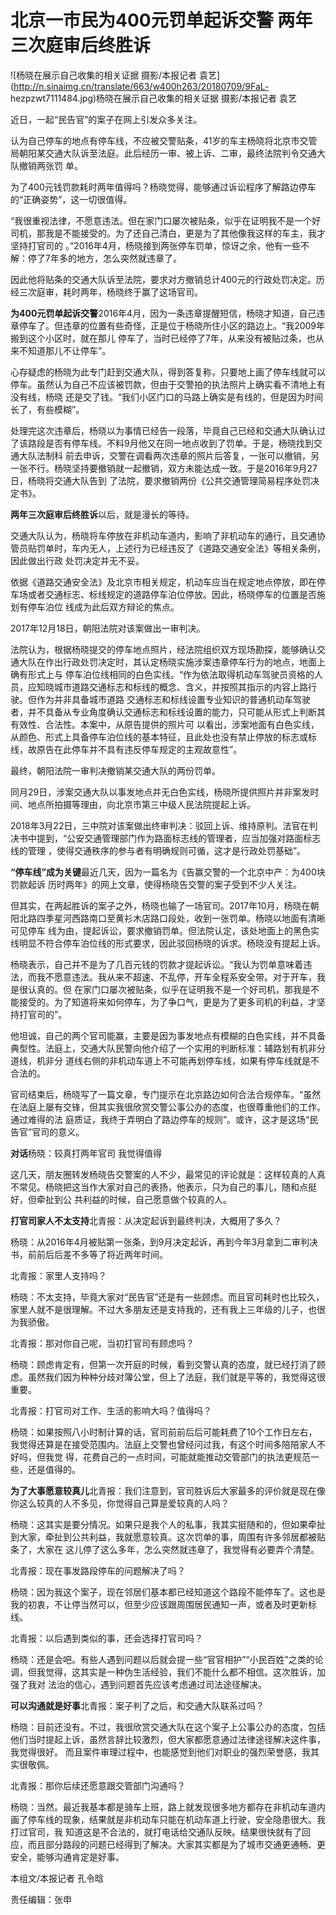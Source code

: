 # 北京一市民为400元罚单起诉交警 两年三次庭审后终胜诉

![杨晓在展示自己收集的相关证据 摄影/本报记者
袁艺](http://n.sinaimg.cn/translate/663/w400h263/20180709/9FaL-
hezpzwt7111484.jpg)杨晓在展示自己收集的相关证据 摄影/本报记者 袁艺

近日，一起“民告官”的案子在网上引发众多关注。

认为自己停车的地点有停车线，不应被交警贴条，41岁的车主杨晓将北京市交管局朝阳某交通大队诉至法庭。此后经历一审、被上诉、二审，最终法院判令交通大队撤销两张罚
单。

为了400元钱罚款耗时两年值得吗？杨晓觉得，能够通过诉讼程序了解路边停车的“正确姿势”，这一切很值得。

“我很重视法律，不愿意违法。但在家门口屡次被贴条，似乎在证明我不是一个好司机，那我是不能接受的。为了还自己清白，更是为了其他像我这样的车主，我才坚持打官司的
。”2016年4月，杨晓接到两张停车罚单，惊讶之余，他有一些不解：停了7年多的地方，怎么突然就违章了。

因此他将贴条的交通大队诉至法院，要求对方撤销总计400元的行政处罚决定。历经三次庭审，耗时两年，杨晓终于赢了这场官司。

**为400元罚单起诉交警**2016年4月，因为一条违章提醒短信，杨晓才知道，自己违章停车了。但违章的位置有些奇怪，正是位于杨晓所住小区的路边上。“我2009年搬到这个小区时，就在那儿
停车了，当时已经停了7年，从来没有被贴过条，也从来不知道那儿不让停车”。

心存疑虑的杨晓为此专门赶到交通大队，得到答复称，只要地上画了停车线就可以停车。虽然认为自己不应该被罚款，但由于交警拍的执法照片上确实看不清地上有没有线，杨晓
还是交了钱。“我们小区门口的马路上确实是有线的，但是因为时间长了，有些模糊”。

处理完这次违章后，杨晓以为事情已经告一段落，毕竟自己已经和交通大队确认过了该路段是否有停车线。不料9月他又在同一地点收到了罚单。于是，杨晓找到交通大队法制科
前去申诉，交警在调看两次违章的照片后答复，一张可以撤销，另一张不行。杨晓坚持要撤销就一起撤销，双方未能达成一致。于是2016年9月27日，杨晓将交通大队告到
了法院，要求撤销两份《公共交通管理简易程序处罚决定书》。

**两年三次庭审后终胜诉**以后，就是漫长的等待。

交通大队认为，杨晓将车停放在非机动车道内，影响了非机动车的通行，且交通协管员贴罚单时，车内无人，上述行为已经违反了《道路交通安全法》等相关条例，因此做出行政
处罚决定并无不妥。

依据《道路交通安全法》及北京市相关规定，机动车应当在规定地点停放，即在停车场或者交通标志、标线规定的道路停车泊位停放。因此，杨晓停车的位置是否施划有停车泊位
线成为此后双方辩论的焦点。

2017年12月18日，朝阳法院对该案做出一审判决。

法院认为，根据杨晓提交的停车地点照片，经法院组织双方现场勘探，能够确认交通大队在作出行政处罚决定时，其认定杨晓实施涉案违章停车行为的地点，地面上确有形式上与
停车泊位线相同的白色实线。“作为依法取得机动车驾驶员资格的人员，应知晓城市道路交通标志和标线的概念、含义，并按照其指示的内容上路行驶。但作为并非具备城市道路
交通标志和标线设置专业知识的普通机动车驾驶者，并不具备从专业角度确认交通标志和标线设置的能力，只可能从形式上判断其有效性、合法性。本案中，从原告提供的照片可
以看出，涉案地面有白色实线，从颜色、形式上具备停车泊位线的基本特征，且此处也没有禁止停放的标志或标线，故原告在此停车并不具有违反停车规定的主观故意性”。

最终，朝阳法院一审判决撤销某交通大队的两份罚单。

同月29日，涉案交通大队以事发地点并无白色实线，杨晓所提供照片并非案发时间、地点所拍摄等理由，向北京市第三中级人民法院提起上诉。

2018年3月22日，三中院对该案做出终审判决：驳回上诉、维持原判。法官在判决书中提到，“公安交通管理部门作为路面标志线的管理者，应当加强对路面标志线的管理
，使得交通秩序的参与者有明确规则可循，这才是行政处罚基础”。

**“停车线”成为关键**最近几天，因为一篇名为《告赢交警的一个北京中产：为400块罚款起诉 历时两年》的网上文章，使得杨晓告交警的案子受到不少人关注。

但其实，在两起胜诉的案子之外，杨晓也输了一场官司。2017年10月，杨晓在朝阳北路四季星河西路南口至黄衫木店路口段处，收到一张罚单。杨晓以地面有清晰可见停车
线为由，提起诉讼，要求撤销罚单。但法院认定，该处地面上的黑色实线明显不符合停车泊位线的形式要求，因此驳回杨晓的诉求。杨晓没有提起上诉。

杨晓表示，自己并不是为了几百元钱的罚款才提起诉讼。“我认为罚单意味着违法，而我不愿意违法。我从来不超速、不乱停，开车全程系安全带。对于开车，我是很认真的。但
在家门口屡次被贴条，似乎在证明我不是一个好司机，那我是不能接受的。为了知道将来如何停车，为了争口气，更是为了更多司机的利益，才坚持打官司的”。

他坦诚，自己的两个官司能赢，主要是因为事发地点有模糊的白色实线，并不具备典型性。法庭上，交通大队民警向他介绍了一个实用的判断标准：辅路划有机非分道线，机非分
道线右侧的非机动车道上不可能再划停车线，如果有停车线就是不合法的。

官司结束后，杨晓写了一篇文章，专门提示在北京路边如何合法合规停车。“虽然在法庭上屡有交锋，但其实我很欣赏交警公事公办的态度，也很尊重他们的工作。通过难得的法
庭质证，我终于弄明白了路边停车的规则”。或许，这才是这场“民告官”官司的意义。

**对话**杨晓：较真打两年官司 我觉得值得

这几天，朋友圈转发杨晓告交警案的人不少，最常见的评论就是：这样较真的人真不常见。杨晓把这当作大家对自己的表扬，他表示，只为自己的事儿，随和点挺好，但牵扯到公
共利益的时候，自己愿意做个较真的人。

**打官司家人不太支持**北青报：从决定起诉到最终判决，大概用了多久？

杨晓：从2016年4月被贴第一张条，到9月决定起诉，再到今年3月拿到二审判决书，前前后后差不多等了将近两年时间。

北青报：家里人支持吗？

杨晓：不太支持，毕竟大家对“民告官”还是有一些顾虑。而且官司耗时也比较久，家里人就不是很理解。不过大多朋友还是支持我的，还有我上三年级的儿子，也很为我骄傲。

北青报：那对你自己呢，当初打官司有顾虑吗？

杨晓：顾虑肯定有，但第一次开庭的时候，看到交警认真的态度，就已经打消了顾虑。虽然我们因为种种分歧对簿公堂，但上了法庭，我们就是平等的，我觉得这很重要。

北青报：打官司对工作、生活的影响大吗？值得吗？

杨晓：如果按照八小时制计算的话，官司前前后后可能耗费了10个工作日左右，我觉得还算是在接受范围内。法庭上交警也曾经问过我，有这个时间多陪陪家人不好吗，但我觉
得，花费自己的一点时间，可能就能推动交管部门的执法更规范一些，还是值得的。

**为了大事愿意较真儿**北青报：我们注意到，官司胜诉后大家最多的评价就是现在像你这么较真的人不多见，你觉得自己算是爱较真的人吗？

杨晓：这其实是要分情况。如果只是我个人的私事，我其实挺随和的，但如果牵扯到大家，牵扯到公共利益，我就愿意较真。这次罚单的事，周围有许多邻居都被贴条了，大家在
这儿停了这么多年，怎么突然就违章了，我觉得有必要弄个清楚。

北青报：现在事发路段停车的问题解决了吗？

杨晓：因为我这个案子，现在邻居们基本都已经知道这个路段不能停车了。这也是我的初衷，不让停当然可以，但至少应该跟周围居民通知一声，或者及时更新标线。

北青报：以后遇到类似的事，还会选择打官司吗？

杨晓：还是会吧。有些人遇到问题以后就会提一些“官官相护”“小民百姓”之类的论调，但我觉得，这其实是一种伪生活经验，我们不能什么都不相信。这次胜诉，加强了我对
法治的信心，遇到问题首先应该考虑通过司法途径解决。

**可以沟通就是好事**北青报：案子判了之后，和交通大队联系过吗？

杨晓：目前还没有。不过，我很欣赏交通大队在这个案子上公事公办的态度，包括他们当时提起上诉，虽然言辞比较激烈，但大家都愿意通过法律途径解决这件事，我觉得很好。
而且案件审理过程中，也能感觉到他们对职业的强烈荣誉感，我其实很敬佩。

北青报：那你后续还愿意跟交管部门沟通吗？

杨晓：当然。最近我基本都是骑车上班，路上就发现很多地方都存在非机动车道内画了停车线的现象，结果就是非机动车只能在机动车道上行驶，安全隐患很大。我打过官司，我
知道这是不合法的，就打电话给交通队反映。结果很快就有了回应，而且部分路段的问题已经得到了解决。大家其实都是为了城市交通更通畅、更安全，能够沟通肯定是好事。

本组文/本报记者 孔令晗

责任编辑：张申


